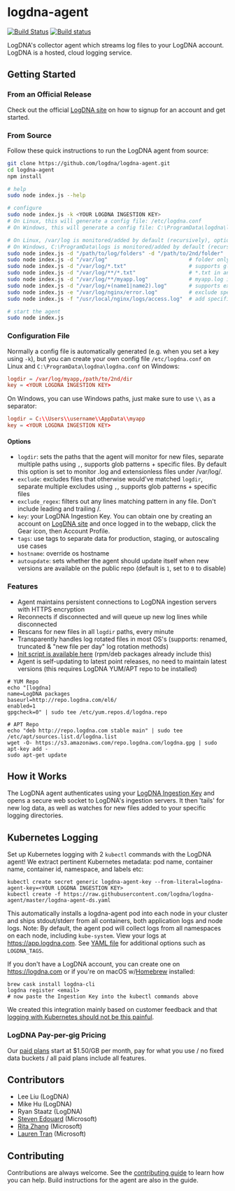 # logdna-agent

[![Build Status](https://travis-ci.org/logdna/logdna-agent.svg?branch=master)](https://travis-ci.org/logdna/logdna-agent)
[![Build status](https://ci.appveyor.com/api/projects/status/mk5rb0uk6xkjxhk2/branch/master?svg=true)](https://ci.appveyor.com/project/mikehu/logdna-agent/branch/master)

LogDNA's collector agent which streams log files to your LogDNA account. LogDNA is a hosted, cloud logging service.

## Getting Started

### From an Official Release

Check out the official [LogDNA site](https://logdna.com/) on how to signup for an account and get started.

### From Source

Follow these quick instructions to run the LogDNA agent from source:

```bash
git clone https://github.com/logdna/logdna-agent.git
cd logdna-agent
npm install

# help
sudo node index.js --help

# configure
sudo node index.js -k <YOUR LOGDNA INGESTION KEY>
# On Linux, this will generate a config file: /etc/logdna.conf
# On Windows, this will generate a config file: C:\ProgramData\logdna\logdna.conf

# On Linux, /var/log is monitored/added by default (recursively), optionally specify more folders
# On Windows, C:\ProgramData\logs is monitored/added by default (recursively), optionally specify more folders
sudo node index.js -d "/path/to/log/folders" -d "/path/to/2nd/folder"
sudo node index.js -d "/var/log"                          # folder only assumes *.log + extensionless files
sudo node index.js -d "/var/log/*.txt"                    # supports glob patterns
sudo node index.js -d "/var/log/**/*.txt"                 # *.txt in any subfolder
sudo node index.js -d "/var/log/**/myapp.log"             # myapp.log in any subfolder
sudo node index.js -d "/var/log/+(name1|name2).log"       # supports extended glob patterns
sudo node index.js -e "/var/log/nginx/error.log"          # exclude specific files from -d
sudo node index.js -f "/usr/local/nginx/logs/access.log"  # add specific files

# start the agent
sudo node index.js
```

### Configuration File

Normally a config file is automatically generated (e.g. when you set a key using `-k`), but you can create your own config file `/etc/logdna.conf` on Linux and `C:\ProgramData\logdna\logdna.conf` on Windows:

```conf
logdir = /var/log/myapp,/path/to/2nd/dir
key = <YOUR LOGDNA INGESTION KEY>
```
On Windows, you can use Windows paths, just make sure to use `\\` as a separator:

```conf
logdir = C:\\Users\\username\\AppData\\myapp
key = <YOUR LOGDNA INGESTION KEY>
```

#### Options
* `logdir`: sets the paths that the agent will monitor for new files, separate multiple paths using `,`, supports glob patterns + specific files. By default this option is set to monitor .log and extensionless files under /var/log/.
* `exclude`: excludes files that otherwise would've matched `logdir`, separate multiple excludes using `,`, supports glob patterns + specific files
* `exclude_regex`: filters out any lines matching pattern in any file. Don't include leading and trailing /.
* `key`: your LogDNA Ingestion Key. You can obtain one by creating an account on [LogDNA site](https://logdna.com/) and once logged in to the webapp, click the Gear icon, then Account Profile.
* `tags`: use tags to separate data for production, staging, or autoscaling use cases
* `hostname`: override os hostname
* `autoupdate`: sets whether the agent should update itself when new versions are available on the public repo (default is `1`, set to `0` to disable)

### Features
* Agent maintains persistent connections to LogDNA ingestion servers with HTTPS encryption
* Reconnects if disconnected and will queue up new log lines while disconnected
* Rescans for new files in all `logdir` paths, every minute
* Transparently handles log rotated files in most OS's (supports: renamed, truncated & "new file per day" log rotation methods)
* [Init script is available here](https://github.com/logdna/logdna-agent/blob/master/scripts/init-script) (rpm/deb packages already include this)
* Agent is self-updating to latest point releases, no need to maintain latest versions (this requires LogDNA YUM/APT repo to be installed)
```
# YUM Repo
echo "[logdna]
name=LogDNA packages
baseurl=http://repo.logdna.com/el6/
enabled=1
gpgcheck=0" | sudo tee /etc/yum.repos.d/logdna.repo

# APT Repo
echo "deb http://repo.logdna.com stable main" | sudo tee /etc/apt/sources.list.d/logdna.list
wget -O- https://s3.amazonaws.com/repo.logdna.com/logdna.gpg | sudo apt-key add -
sudo apt-get update
```

## How it Works

The LogDNA agent authenticates using your [LogDNA Ingestion Key](https://app.logdna.com/manage/profile) and opens a secure web socket to LogDNA's ingestion servers. It then 'tails' for new log data, as well as watches for new files added to your specific logging directories.

## Kubernetes Logging

Set up Kubernetes logging with 2 `kubectl` commands with the LogDNA agent! We extract pertinent Kubernetes metadata: pod name, container name, container id, namespace, and labels etc:

```
kubectl create secret generic logdna-agent-key --from-literal=logdna-agent-key=<YOUR LOGDNA INGESTION KEY>
kubectl create -f https://raw.githubusercontent.com/logdna/logdna-agent/master/logdna-agent-ds.yaml
```

This automatically installs a logdna-agent pod into each node in your cluster and ships stdout/stderr from all containers, both application logs and node logs. Note: By default, the agent pod will collect logs from all namespaces on each node, including `kube-system`. View your logs at https://app.logdna.com. See [YAML file](https://raw.githubusercontent.com/logdna/logdna-agent/master/logdna-agent-ds.yaml) for additional options such as `LOGDNA_TAGS`.

If you don't have a LogDNA account, you can create one on https://logdna.com or if you're on macOS w/[Homebrew](https://brew.sh) installed:

```
brew cask install logdna-cli
logdna register <email>
# now paste the Ingestion Key into the kubectl commands above
```

We created this integration mainly based on customer feedback and that [logging with Kubernetes should not be this painful](https://blog.logdna.com/2017/03/14/logging-with-kubernetes-should-not-be-this-painful/).

### LogDNA Pay-per-gig Pricing

Our [paid plans](https://logdna.com/#pricing) start at $1.50/GB per month, pay for what you use / no fixed data buckets / all paid plans include all features.

## Contributors

* Lee Liu (LogDNA)
* Mike Hu (LogDNA)
* Ryan Staatz (LogDNA)
* [Steven Edouard](https://github.com/sedouard) (Microsoft)
* [Rita Zhang](https://github.com/ritazh) (Microsoft)
* [Lauren Tran](https://github.com/laurentran) (Microsoft)

## Contributing

Contributions are always welcome. See the [contributing guide](/CONTRIBUTING.md) to learn how you can help. Build instructions for the agent are also in the guide.
